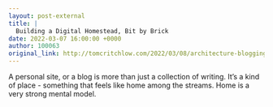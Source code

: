 ```yaml
---
layout: post-external
title: |
  Building a Digital Homestead, Bit by Brick
date: 2022-03-07 16:00:00 +0000
author: 100063
original_link: http://tomcritchlow.com/2022/03/08/architecture-blogging/
---
```


A personal site, or a blog is more than just a collection of writing. It’s a kind of place - something that feels like home among the streams. Home is a very strong mental model.
